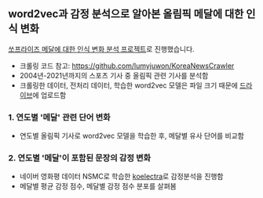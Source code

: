 ## word2vec과 감정 분석으로 알아본 올림픽 메달에 대한 인식 변화
[쏘프라이즈 메달에 대한 인식 변화 분석 프로젝트](https://soprize.so/answer/466)로 진행했습니다.
* 크롤링 코드 참고: https://github.com/lumyjuwon/KoreaNewsCrawler
* 2004년-2021년까지의 스포츠 기사 중 올림픽 관련 기사를 분석함 
* 크롤링한 데이터, 전처리 데이터, 학습한 word2vec 모델은 파일 크기 때문에 [드라이브](https://drive.google.com/drive/folders/1XGSXyIV1IIkbOfPDggkDxCUWqwNYNtMm?usp=sharing)에 업로드함

### 1. 연도별 '메달' 관련 단어 변화
* 연도별 올림픽 기사로 word2vec 모델을 학습한 후, 메달별 유사 단어를 비교함 
    
### 2. 연도별 '메달'이 포함된 문장의 감정 변화
* 네이버 영화평 데이터 NSMC로 학습한 [koelectra](https://huggingface.co/monologg/koelectra-base-finetuned-nsmc)로 감정분석을 진행함  
* 메달별 평균 감정 점수, 메달별 감정 점수 분포를 살펴봄 

